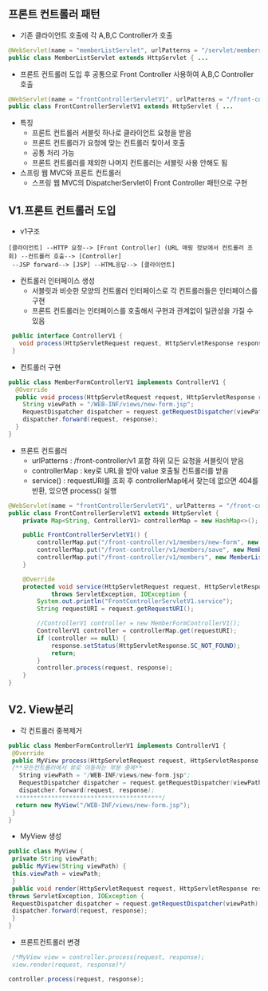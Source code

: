  ## 프론트 컨트롤러 패턴
  - 기존 클라이언트 호출에 각 A,B,C Controller가 호출
  ```java
@WebServlet(name = "memberListServlet", urlPatterns = "/servlet/members")
public class MemberListServlet extends HttpServlet { ...
  ```
  - 프론트 컨트롤러 도입 후 공통으로 Front Controller 사용하여 A,B,C Controller 호출
 ```java
@WebServlet(name = "frontControllerServletV1", urlPatterns = "/front-controller/v1/*")
public class FrontControllerServletV1 extends HttpServlet { ...

 ```
  - 특징
    - 프론트 컨트롤러 서블릿 하나로 클라이언트 요청을 받음
    - 프론트 컨트롤러가 요청에 맞는 컨트롤러 찾아서 호출
    - 공통 처리 가능
    - 프론트 컨트롤러를 제외한 나머지 컨트롤러는 서블릿 사용 안해도 됨
  - 스프링 웹 MVC와 프론트 컨트롤러
    - 스프링 웹 MVC의 DispatcherServlet이 Front Controller 패턴으로 구현

 ## V1.프론트 컨트롤러 도입

  - v1구조
  ```
  [클라이언트] --HTTP 요청--> [Front Controller] (URL 매핑 정보에서 컨트롤러 조회) --컨트롤러 호출--> [Controller]
   --JSP forward--> [JSP] --HTML응답--> [클라이언트]
  ```
  - 컨트롤러 인터페이스 생성
    - 서블릿과 비슷한 모양의 컨트롤러 인터페이스로 각 컨트롤러들은 인터페이스를 구현
    - 프론트 컨트롤러는 인터페이스를 호출해서 구현과 관계없이 일관성을 가질 수 있음
  ```java
   public interface ControllerV1 {
     void process(HttpServletRequest request, HttpServletResponse response) throws ServletException, IOException;
   }
  ```

 - 컨트롤러 구현
 ```java
 public class MemberFormControllerV1 implements ControllerV1 {
   @Override
   public void process(HttpServletRequest request, HttpServletResponse response) throws ServletException, IOException {
     String viewPath = "/WEB-INF/views/new-form.jsp";
     RequestDispatcher dispatcher = request.getRequestDispatcher(viewPath);
     dispatcher.forward(request, response);
   }
 }
 ```
- 프론트 컨트롤러
  - urlPatterns : /front-controller/v1 포함 하위 모든 요청을 서블릿이 받음
  - controllerMap : key로 URL을 받아 value 호출될 컨트롤러를 받음
  - service() : requestURI를 조회 후 controllerMap에서 찾는데 없으면 404를 반환, 있으면 process() 실행
```java
@WebServlet(name = "frontControllerServletV1", urlPatterns = "/front-controller/v1/*")
public class FrontControllerServletV1 extends HttpServlet {
    private Map<String, ControllerV1> controllerMap = new HashMap<>();

    public FrontControllerServletV1() {
        controllerMap.put("/front-controller/v1/members/new-form", new MemberFormControllerV1());
        controllerMap.put("/front-controller/v1/members/save", new MemberSaveControllerV1());
        controllerMap.put("/front-controller/v1/members", new MemberListControllerV1());
    }

    @Override
    protected void service(HttpServletRequest request, HttpServletResponse response)
            throws ServletException, IOException {
        System.out.println("FrontControllerServletV1.service");
        String requestURI = request.getRequestURI();

        //ControllerV1 controller = new MemberFormControllerV1();
        ControllerV1 controller = controllerMap.get(requestURI);
        if (controller == null) {
            response.setStatus(HttpServletResponse.SC_NOT_FOUND);
            return;
        }
        controller.process(request, response);
    }
}
```

 ## V2. View분리   
   
  - 각 컨트롤러 중복제거
  ```java
 public class MemberFormControllerV1 implements ControllerV1 {
   @Override
   public MyView process(HttpServletRequest request, HttpServletResponse response) throws ServletException, IOException {
   /**모든컨트롤러에서 뷰로 이동하는 부분 중복**
     String viewPath = "/WEB-INF/views/new-form.jsp";
     RequestDispatcher dispatcher = request.getRequestDispatcher(viewPath);
     dispatcher.forward(request, response);
    *****************************************/
    return new MyView("/WEB-INF/views/new-form.jsp");
   }
 }
 ```   

 - MyView 생성
```java
public class MyView {
 private String viewPath;
 public MyView(String viewPath) {
 this.viewPath = viewPath;
 }
 public void render(HttpServletRequest request, HttpServletResponse response) 
throws ServletException, IOException {
 RequestDispatcher dispatcher = request.getRequestDispatcher(viewPath);
 dispatcher.forward(request, response);
 }
}

```

 - 프론트컨트롤러 변경
```java
 /*MyView view = controller.process(request, response);
 view.render(request, response)*/

controller.process(request, response);
```

